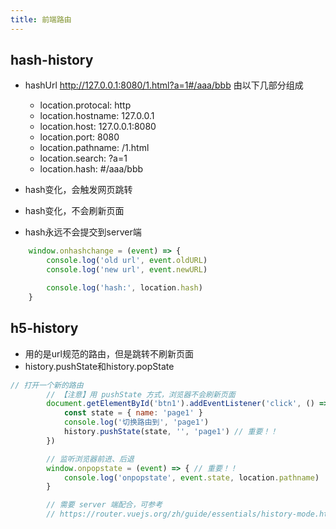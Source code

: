 ```yaml
---
title: 前端路由
---
```


## hash-history

- hashUrl http://127.0.0.1:8080/1.html?a=1#/aaa/bbb 由以下几部分组成
  - location.protocal: http
  - location.hostname: 127.0.0.1
  - location.host: 127.0.0.1:8080
  - location.port: 8080
  - location.pathname: /1.html
  - location.search:  ?a=1
  - location.hash: #/aaa/bbb

- hash变化，会触发网页跳转
- hash变化，不会刷新页面
- hash永远不会提交到server端

```js
    window.onhashchange = (event) => {
        console.log('old url', event.oldURL)
        console.log('new url', event.newURL)

        console.log('hash:', location.hash)
    }
```

## h5-history

- 用的是url规范的路由，但是跳转不刷新页面
- history.pushState和history.popState

```js
// 打开一个新的路由
        // 【注意】用 pushState 方式，浏览器不会刷新页面
        document.getElementById('btn1').addEventListener('click', () => {
            const state = { name: 'page1' }
            console.log('切换路由到', 'page1')
            history.pushState(state, '', 'page1') // 重要！！
        })

        // 监听浏览器前进、后退
        window.onpopstate = (event) => { // 重要！！
            console.log('onpopstate', event.state, location.pathname)
        }

        // 需要 server 端配合，可参考
        // https://router.vuejs.org/zh/guide/essentials/history-mode.html#%E5%90%8E%E7%AB%AF%E9%85%8D%E7%BD%AE%E4%BE%8B%E5%AD%90

```